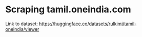 # Scraping tamil.oneindia.com

Link to dataset: https://huggingface.co/datasets/rulkimi/tamil-oneindia/viewer